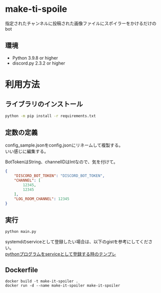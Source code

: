 # make-ti-spoile
指定されたチャンネルに投稿された画像ファイルにスポイラーをかけるだけのbot

## 環境
- Python 3.9.8 or higher
- discord.py 2.3.2 or higher

# 利用方法

## ライブラリのインストール
```bash
python -m pip install -r requirements.txt
```

## 定数の定義
config_sample.jsonをconfig.jsonにリネームして複製する。  
いい感じに編集する。

BotTokenはString、channelIDはIntなので、気を付けて。
```json
{
    "DISCORD_BOT_TOKEN": "DISCORD_BOT_TOKEN",
    "CHANNEL": [
        12345,
        12345
    ],
    "LOG_ROOM_CHANNEL": 12345
}
```

## 実行
```bash
python main.py
```

systemdのserviceとして登録したい場合は、以下のgistを参考にしてください。  
[pythonプログラムをserviceとして登録する時のテンプレ](https://gist.github.com/hyouhyan/392ec36b5588ca5d8376ff7ab3529085)


## Dockerfile
```
docker build -t make-it-spoiler .
docker run -d --name make-it-spoiler make-it-spoiler
```
